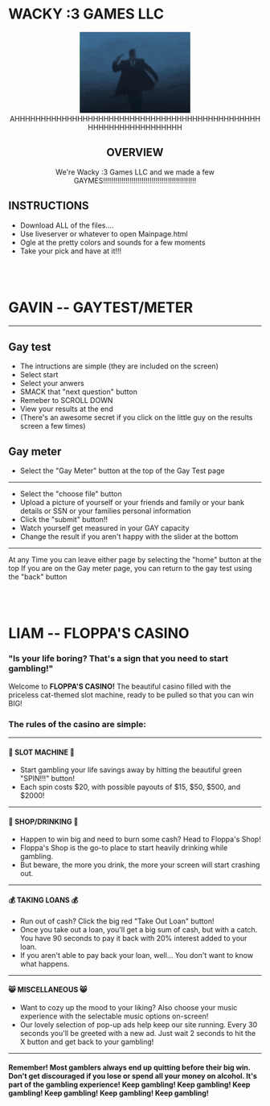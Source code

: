 # WACKY :3 GAMES LLC

<p align="center">
<img src="gun.gif"><br>
AHHHHHHHHHHHHHHHHHHHHHHHHHHHHHHHHHHHHHHHHHHHHHHHHHHHHHHHHHHHHHHHHH
</p>

<h2 align="center">
OVERVIEW
</h2>

<p align="center">
We're Wacky :3 Games LLC and we made a few GAYMES!!!!!!!!!!!!!!!!!!!!!!!!!!!!!!!!!!!!!!!!!!!!!!
</p>

<h2>
INSTRUCTIONS
</h2>

* Download ALL of the files....
* Use liveserver or whatever to open Mainpage.html
* Ogle at the pretty colors and sounds for a few moments
* Take your pick and have at it!!!

<br><br>

# GAVIN -- GAYTEST/METER
--------------------------
<h2>
Gay test
</h2>

* The intructions are simple (they are included on the screen)
* Select start
* Select your anwers
* SMACK that "next question" button
* Remeber to SCROLL DOWN
* View your results at the end
* (There's an awesome secret if you click on the little guy on the results screen a few times)

<h2>
Gay meter
</h2>

* Select the "Gay Meter" button at the top of the Gay Test page
--------------------------------

* Select the "choose file" button
* Upload a picture of yourself or your friends and family or your bank details or SSN or your families personal information
* Click the "submit" button!!
* Watch yourself get measured in your GAY capacity
* Change the result if you aren't happy with the slider at the bottom
--------------------------------
At any Time you can leave either page by selecting the "home" button at the top
If you are on the Gay meter page, you can return to the gay test using the "back" button

<br><br>

# LIAM -- FLOPPA'S CASINO

<h3>"Is your life boring? That's a sign that you need to start gambling!"</h3>

Welcome to <b>FLOPPA'S CASINO!</b> The beautiful casino filled with the priceless cat-themed slot machine, ready to be pulled so that you can win BIG!


<h3>The rules of the casino are simple:</h3>

--------------------------------
<h4>🎰 SLOT MACHINE 🎰</h4>

* Start gambling your life savings away by hitting the beautiful green "SPIN!!!" button!
* Each spin costs $20, with possible payouts of $15, $50, $500, and $2000!
--------------------------------
<h4>🍺 SHOP/DRINKING 🍺</h4>

* Happen to win big and need to burn some cash? Head to Floppa's Shop!
* Floppa's Shop is the go-to place to start heavily drinking while gambling.
* But beware, the more you drink, the more your screen will start crashing out.
--------------------------------
<h4>💰 TAKING LOANS 💰</h4>

* Run out of cash? Click the big red "Take Out Loan" button!
* Once you take out a loan, you'll get a big sum of cash, but with a catch. You have 90 seconds to pay it back with 20% interest added to your loan.
* If you aren't able to pay back your loan, well... You don't want to know what happens.
--------------------------------
<h4>😸 MISCELLANEOUS 😸</h4>

* Want to cozy up the mood to your liking? Also choose your music experience with the selectable music options on-screen!
* Our lovely selection of pop-up ads help keep our site running. Every 30 seconds you'll be greeted with a new ad. Just wait 2 seconds to hit the X button and get back to your gambling!
--------------------------------
<h4>Remember! Most gamblers always end up quitting before their big win. Don't get discouraged if you lose or spend all your money on alcohol. It's part of the gambling experience! Keep gambling! Keep gambling! Keep gambling! Keep gambling! Keep gambling! Keep gambling!</h4>